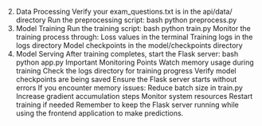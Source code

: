 2. Data Processing
Verify your exam_questions.txt is in the api/data/ directory
Run the preprocessing script:
bash
python preprocess.py
3. Model Training
Run the training script:
bash
python train.py
Monitor the training process through:
Loss values in the terminal
Training logs in the logs directory
Model checkpoints in the model/checkpoints directory
4. Model Serving
After training completes, start the Flask server:
bash
python app.py
Important Monitoring Points
Watch memory usage during training
Check the logs directory for training progress
Verify model checkpoints are being saved
Ensure the Flask server starts without errors
If you encounter memory issues:
Reduce batch size in train.py
Increase gradient accumulation steps
Monitor system resources
Restart training if needed
Remember to keep the Flask server running while using the frontend application to make predictions.